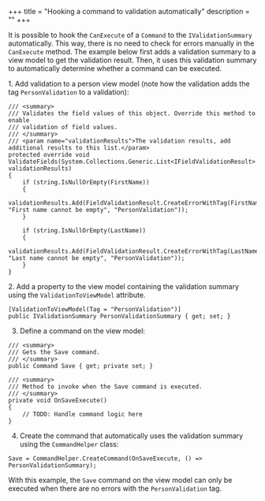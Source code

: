 +++
title = "Hooking a command to validation automatically" 
description = ""
+++

It is possible to hook the `CanExecute` of a `Command` to the `IValidationSummary` automatically. This way, there is no need to check for errors manually in the `CanExecute` method. The example below first adds a validation summary to a view model to get the validation result. Then, it uses this validation summary to automatically determine whether a command can be executed.

1. Add validation to a person view model (note how the validation adds the tag `PersonValidation` to a validation):

```
/// <summary>
/// Validates the field values of this object. Override this method to enable
/// validation of field values.
/// </summary>
/// <param name="validationResults">The validation results, add additional results to this list.</param>
protected override void ValidateFields(System.Collections.Generic.List<IFieldValidationResult> validationResults)
{
    if (string.IsNullOrEmpty(FirstName))
    {
        validationResults.Add(FieldValidationResult.CreateErrorWithTag(FirstNameProperty, "First name cannot be empty", "PersonValidation"));
    }

    if (string.IsNullOrEmpty(LastName))
    {
        validationResults.Add(FieldValidationResult.CreateErrorWithTag(LastNameProperty, "Last name cannot be empty", "PersonValidation"));
    }
}
```

2. Add a property to the view model containing the validation summary using the `ValidationToViewModel` attribute.

```
[ValidationToViewModel(Tag = "PersonValidation")]
public IValidationSummary PersonValidationSummary { get; set; }
```

3. Define a command on the view model:

```
/// <summary>
/// Gets the Save command.
/// </summary>
public Command Save { get; private set; }

/// <summary>
/// Method to invoke when the Save command is executed.
/// </summary>
private void OnSaveExecute()
{
    // TODO: Handle command logic here
}
```

4. Create the command that automatically uses the validation summary using the `CommandHelper` class:

```
Save = CommandHelper.CreateCommand(OnSaveExecute, () => PersonValidationSummary);
```

With this example, the `Save` command on the view model can only be executed when there are no errors with the `PersonValidation` tag.

